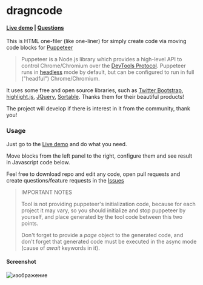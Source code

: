 # dragncode

#### [Live demo]( methaqualon.github.io/dragncode/) | [Questions](https://github.com/methaqualon/dragncode/issues)

This is HTML one-filer (like one-liner) for simply create code via moving code blocks for [Puppeteer](https://github.com/puppeteer/puppeteer)

> Puppeteer is a Node.js library which provides a high-level API to control
> Chrome/Chromium over the
> [DevTools Protocol](https://chromedevtools.github.io/devtools-protocol/).
> Puppeteer runs in
> [headless](https://developer.chrome.com/articles/new-headless/)
> mode by default, but can be configured to run in full ("headful")
> Chrome/Chromium.


It uses some free and open source libraries, such as [Twitter Bootstrap](https://github.com/twbs/bootstrap), [highlight.js](https://github.com/highlightjs/highlight.js), [JQuery](https://github.com/jquery/jquery), [Sortable](https://github.com/SortableJS/Sortable).
Thanks them for their beautiful products!


The project will develop if there is interest in it from the community, thank you!

### Usage

Just go to the [Live demo]( methaqualon.github.io/dragncode/) and do what you need.

Move blocks from the left panel to the right, configure them and see result in Javascript code below.

Feel free to download repo and edit any code, open pull requests and create questions/feature requests in the [Issues](https://github.com/methaqualon/dragncode/issues)

> IMPORTANT NOTES
> 
> Tool is not providing puppeteer's initialization code, because for each project it may vary, so you should initialize and stop puppeteer by yourself, and
> place generated by the tool code between this two points.
>
> Don't forget to provide a *page* object to the generated code, and don't forget that generated code must be executed in the async mode (cause of *await* keywords in it).

#### Screenshot
![изображение](https://github.com/methaqualon/dragncode/assets/48207388/7306cc2c-4661-4035-aa75-7b3bdd174505)
